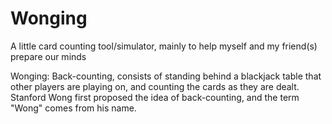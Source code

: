 Wonging
=======

A little card counting tool/simulator, mainly to help myself and my friend(s) prepare our minds

Wonging: Back-counting, consists of standing behind a blackjack table that other players are playing on, and counting the cards as they are dealt. Stanford Wong first proposed the idea of back-counting, and the term "Wong" comes from his name.
